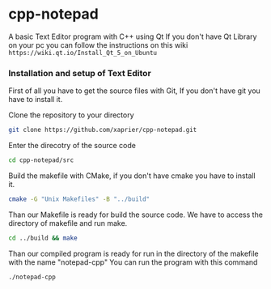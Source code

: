 # cpp-notepad
A basic Text Editor program with C++ using Qt
If you don't have Qt Library on your pc you can follow the instructions on this wiki
`https://wiki.qt.io/Install_Qt_5_on_Ubuntu`

### Installation and setup of Text Editor

First of all you have to get the source files with Git, If you don't have git you have to install it.

Clone the repository to your directory
```sh
git clone https://github.com/xaprier/cpp-notepad.git
```

Enter the direcotry of the source code
```sh
cd cpp-notepad/src
```
Build the makefile with CMake, if you don't have cmake you have to install it.
```sh
cmake -G "Unix Makefiles" -B "../build"
```
Than our Makefile is ready for build the source code. We have to access the directory of makefile and run make.
```sh
cd ../build && make
```

Than our compiled program is ready for run in the directory of the makefile with the name "notepad-cpp"
You can run the program with this command
```sh
./notepad-cpp
```
